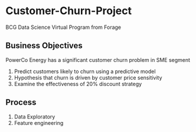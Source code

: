 # Customer-Churn-Project
BCG Data Science Virtual Program from Forage

## Business Objectives
PowerCo Energy has a significant customer churn problem in SME segment

1. Predict customers likely to churn using a predictive model
2. Hypothesis that churn is driven by customer price sensitivity
3. Examine the effectiveness of 20% discount strategy

## Process
1. Data Exploratory
2. Feature engineering

